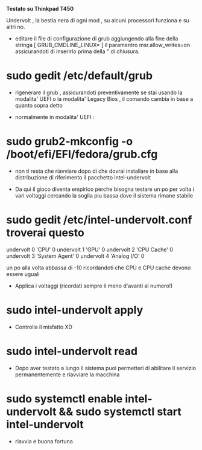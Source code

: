 **Testato su Thinkpad T450**

Undervolt , la bestia nera di ogni mod , su alcuni processori funziona e su altri no.

* editare il file di configurazione di grub aggiungendo alla fine della stringa [ GRUB_CMDLINE_LINUX= ] il paramentro msr.allow_writes=on assicurandoti di inserirlo prima della " di chiusura.

# sudo gedit /etc/default/grub

* rigenerare il grub , assicurandoti preventivamente se stai usando la modalita' UEFI o la modalita' Legacy Bios , il comando cambia in base a quanto sopra detto

* normalmente in modalita' UEFI : 

# sudo grub2-mkconfig -o /boot/efi/EFI/fedora/grub.cfg

* non ti resta che riavviare dopo di che dovrai installare in base alla distribuzione di riferimento il pacchetto intel-undervolt

* Da qui il gioco diventa empirico perche bisogna testare un po per volta i vari voltaggi cercando la soglia piu bassa dove il sistema rimane stabile

# sudo gedit /etc/intel-undervolt.conf troverai questo

undervolt 0 'CPU' 0
undervolt 1 'GPU' 0
undervolt 2 'CPU Cache' 0
undervolt 3 'System Agent' 0
undervolt 4 'Analog I/O' 0

un po alla volta abbassa di -10 ricordandoti che CPU e CPU cache devono essere uguali

* Applica i voltaggi (ricordati sempre il meno d'avanti al numero!)

# sudo intel-undervolt apply

* Controlla il misfatto XD

# sudo intel-undervolt read

* Dopo aver testato a lungo il sistema puoi permetteri di abilitare il servizio permanentemente e riavviare la macchina

# sudo systemctl enable intel-undervolt && sudo systemctl start intel-undervolt

* riavvia e buona fortuna
